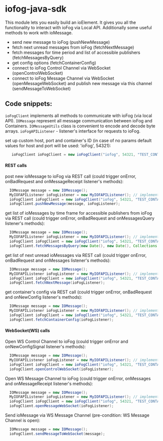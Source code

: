 # iofog-java-sdk

This module lets you easily build an ioElement. It gives you all the functionality to interact with ioFog via Local API. Additionally some useful methods to work with ioMessage.

 - send new message to ioFog (pushNewMessage)
 - fetch next unread messages from ioFog (fetchNextMessage)
 - fetch messages for time period and list of accessible publishers (fetchMessagesByQuery)
 - get config options (fetchContainerConfig)
 - connect to ioFog Control Channel via WebSocket (openControlWebSocket)
 - connect to ioFog Message Channel via WebSocket (openMessageWebSocket) and publish new message via this channel (sendMessageToWebSocket)

## Code snippets: 

`ioFogClient` implements all methods to communicate with ioFog (via local API).
`IOMessage` represent all message communication between ioFog and Containers.
`IOMessageUtils` class is convenient to encode and decode byte arrays.
`ioFogAPIListener` - listener's interface for requests to ioFog.

set up custom host, port and container's ID (in case of no params default values for host and port will be used: 'ioFog', 54321):
```java
   ioFogClient ioFogClient = new ioFogClient("iofog", 54321, "TEST_CONTAINER_ID");
```

#### REST calls
post new ioMessage to ioFog via REST call (could trigger onError, onBadRequest and onMessageReceipt listener's methods):
```java
  IOMessage message = new IOMessage();
  MyIOFAPIListener ioFogListener = new MyIOFAPIListener(); // implementation of listener's interface
  ioFogClient ioFogClient = new ioFogClient("iofog", 54321, "TEST_CONTAINER_ID");
  ioFogClient.pushNewMessage(message, ioFogListener);
```

get list of ioMessages by time frame for accessible publishers from ioFog via REST call (could trigger onError, onBadRequest and onMessagesQuery listener's methods):
```java
  IOMessage message = new IOMessage();
  MyIOFAPIListener ioFogListener = new MyIOFAPIListener(); // implementation of listener's interface
  ioFogClient ioFogClient = new ioFogClient("iofog", 54321, "TEST_CONTAINER_ID");
  ioFogClient.fetchMessagesByQuery(new Date(), new Date(), Collections.singleton("publisher_ID"), ioFogListener);
```

get list of next unread ioMessages via REST call (could trigger onError, onBadRequest and onMessages listener's methods):
```java
  IOMessage message = new IOMessage();
  MyIOFAPIListener ioFogListener = new MyIOFAPIListener(); // implementation of listener's interface
  ioFogClient ioFogClient = new ioFogClient("iofog", 54321, "TEST_CONTAINER_ID");
  ioFogClient.fetchNextMessage(ioFogListener);
```

get container's config via REST call (could trigger onError, onBadRequest and onNewConfig listener's methods):
```java
  IOMessage message = new IOMessage();
  MyIOFAPIListener ioFogListener = new MyIOFAPIListener(); // implementation of listener's interface
  ioFogClient ioFogClient = new ioFogClient("iofog", 54321, "TEST_CONTAINER_ID");
  ioFogClient.fetchContainerConfig(ioFogListener);
```

#### WebSocket(WS) calls

Open WS Control Channel to ioFog (could trigger onError and onNewConfigSignal listener's methods):
```java
  IOMessage message = new IOMessage();
  MyIOFAPIListener ioFogListener = new MyIOFAPIListener(); // implementation of listener's interface
  ioFogClient ioFogClient = new ioFogClient("iofog", 54321, "TEST_CONTAINER_ID");
  ioFogClient.openControlWebSocket(ioFogListener);
```
Open WS Message Channel to ioFog (could trigger onError, onMessages and onMessageReceipt listener's methods):
```java
  IOMessage message = new IOMessage();
  MyIOFAPIListener ioFogListener = new MyIOFAPIListener(); // implementation of listener's interface
  ioFogClient ioFogClient = new ioFogClient("iofog", 54321, "TEST_CONTAINER_ID");
  ioFogClient.openMessageWebSocket(ioFogListener);
```
Send ioMessage via WS Message Channel (pre-condition: WS Message Channel is open):
```java
  IOMessage message = new IOMessage();
  ioFogClient.sendMessageToWebSocket(message);
```





